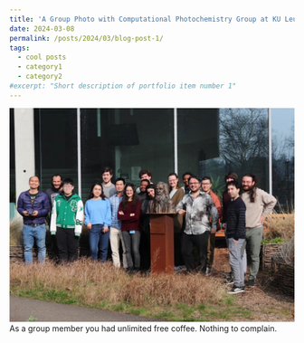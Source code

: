 ```yaml
---
title: 'A Group Photo with Computational Photochemistry Group at KU Leuven'
date: 2024-03-08
permalink: /posts/2024/03/blog-post-1/
tags:
  - cool posts
  - category1
  - category2
#excerpt: "Short description of portfolio item number 1"
---
```

<img src="/images/IMG_0784.JPG" alt="Portfolio item image">
As a group member you had unlimited free coffee. Nothing to complain.
